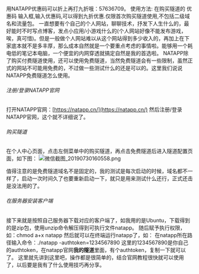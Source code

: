 用NATAPP优惠码可以折上再打九折哦：57636709。
使用方法: 在购买隧道的 优惠码 输入框,输入优惠码,可以得到九折优惠.仅限首次购买隧道使用,不包括二级域名和流量包。
一直想要有个自己的个人网站，聊聊技术，抒发下人生什么的，最好能时不时写点博客，发点小应用/小游戏什么的(个人网站好像不能发布游戏，唉，真可惜)。但是一般做个人网站难以从这个网站得到多少收入的，再加上在下家底本就不是多丰厚，那么成本自然就是一个要重点考虑的事情啦。能够用一个耗电低的笔记本电脑，一个便宜的内网穿透就搞定自然是我的首选啦。
NATAPP除了购买付费隧道使用，还可以使用免费隧道，当然免费隧道会有一些限制，虽然正式的网站不可能用免费的，不过做一些测试什么的还是可以的。这里我们说说NATAPP免费隧道怎么使用。
###### 注册/登录NATAPP官网
打开NATAPP官网：[https://natapp.cn/](https://natapp.cn/)
然后注册/登录NATAPP官网，这个就不详细说了。
###### 购买隧道
在个人中心页面，点击左侧菜单中的购买隧道，再点击免费隧道后进入隧道配置页面，如下图：
![微信截图_20190730160558.png](/images/upload/20190730/HAAouhEqEnuyokXcuCI1564474131198.png)

值得注意的是免费隧道域名不是固定的，我的测试是每次启动的时候，域名都不一样了，启动一次时间久了也要重新启动一下，就只是用来测试什么还行，正式还击是没法用的了。

###### 在服务器安装客户端
接下来就是按照自己服务器下载对应的客户端了，如我用的是Ubuntu，下载得到的是zip包，使用unzip命令解压得到可执行文件natapp。
随后赋予执行权限，如：chmod a+x natapp
然后就可以在终端运行natapp了，如：
在natapp所在路径输入命令：./natapp -authtoken=1234567890
这里的1234567890是你自己的authtoken，在natapp官网**我的隧道**里面，有个authtoken，复制一下就可以了。
这里就先讲到这里吧，操作都是很简单的，结合官网教程很快就可以使用了，以后要是我有了什么使用技巧再分享。